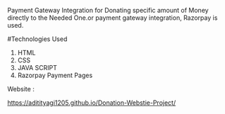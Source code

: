 

Payment Gateway Integration for Donating specific amount of Money directly to the Needed One.or payment gateway integration, Razorpay is used.

#Technologies Used

1. HTML
2. CSS
3. JAVA SCRIPT
1. Razorpay Payment Pages

Website :

https://aditityagi1205.github.io/Donation-Webstie-Project/





